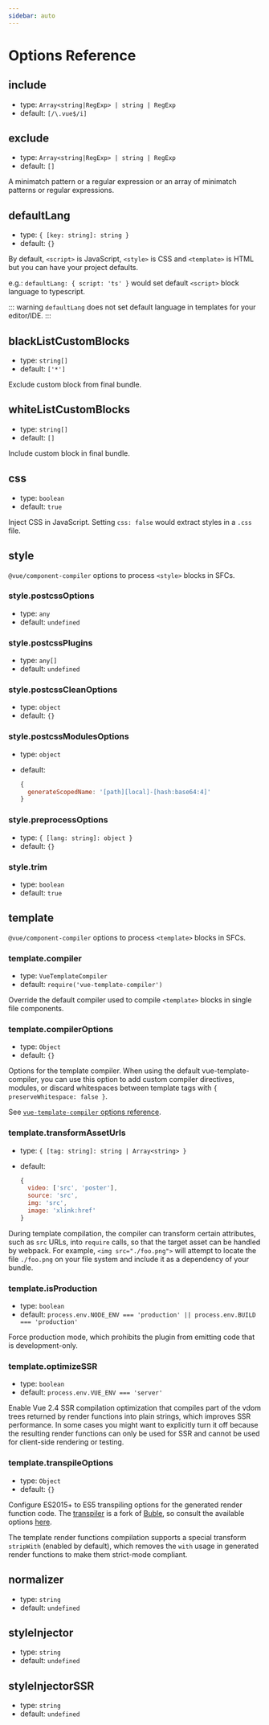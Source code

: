 ```yaml
---
sidebar: auto
---
```

# Options Reference

## include

- type: `Array<string|RegExp> | string | RegExp`
- default: `[/\.vue$/i]`

## exclude

- type: `Array<string|RegExp> | string | RegExp`
- default: `[]`

A minimatch pattern or a regular expression or an array of minimatch patterns or regular expressions.

## defaultLang

- type: `{ [key: string]: string }`
- default: `{}`

By default, `<script>` is JavaScript, `<style>` is CSS and `<template>` is HTML but you can have your project defaults.

e.g.: `defaultLang: { script: 'ts' }` would set default `<script>` block language to typescript.

::: warning
`defaultLang` does not set default language in templates for your editor/IDE.
:::

## blackListCustomBlocks

- type: `string[]`
- default: `['*']`

Exclude custom block from final bundle.

## whiteListCustomBlocks

- type: `string[]`
- default: `[]`

Include custom block in final bundle.

## css

- type: `boolean`
- default: `true`

Inject CSS in JavaScript. Setting `css: false` would extract styles in a `.css` file.

## style

`@vue/component-compiler` options to process `<style>` blocks in SFCs.

### style.postcssOptions

- type: `any`
- default: `undefined`

### style.postcssPlugins

- type: `any[]`
- default: `undefined`

### style.postcssCleanOptions

- type: `object`
- default: `{}`

### style.postcssModulesOptions

- type: `object`
- default:

  ``` js
  { 
    generateScopedName: '[path][local]-[hash:base64:4]' 
  }
  ```

### style.preprocessOptions

- type: `{ [lang: string]: object }`
- default: `{}`

### style.trim

- type: `boolean`
- default: `true`

## template

`@vue/component-compiler` options to process `<template>` blocks in SFCs.

### template.compiler

- type: `VueTemplateCompiler`
- default: `require('vue-template-compiler')`

Override the default compiler used to compile `<template>` blocks in single file components.

### template.compilerOptions

- type: `Object`
- default: `{}`

Options for the template compiler. When using the default vue-template-compiler, you can use this option to add custom compiler directives, modules, or discard whitespaces between template tags with `{ preserveWhitespace: false }`.

See [`vue-template-compiler` options reference](https://github.com/vuejs/vue/tree/dev/packages/vue-template-compiler#options).

### template.transformAssetUrls

- type: `{ [tag: string]: string | Array<string> }`
- default:

  ``` js
  {
    video: ['src', 'poster'],
    source: 'src',
    img: 'src',
    image: 'xlink:href'
  }
  ```

During template compilation, the compiler can transform certain attributes, such as `src` URLs, into `require` calls, so that the target asset can be handled by webpack. For example, `<img src="./foo.png">` will attempt to locate the file `./foo.png` on your file system and include it as a dependency of your bundle.

### template.isProduction

- type: `boolean`
- default: `process.env.NODE_ENV === 'production' || process.env.BUILD === 'production'`

Force production mode, which prohibits the plugin from emitting code that is development-only.

### template.optimizeSSR

- type: `boolean`
- default: `process.env.VUE_ENV === 'server'`

Enable Vue 2.4 SSR compilation optimization that compiles part of the vdom trees returned by render functions into plain strings, which improves SSR performance. In some cases you might want to explicitly turn it off because the resulting render functions can only be used for SSR and cannot be used for client-side rendering or testing.

### template.transpileOptions

- type: `Object`
- default: `{}`

Configure ES2015+ to ES5 transpiling options for the generated render function code. The [transpiler](https://github.com/vuejs/vue-template-es2015-compiler) is a fork of [Buble](https://github.com/Rich-Harris/buble), so consult the available options [here](https://buble.surge.sh/guide/#using-the-javascript-api).

The template render functions compilation supports a special transform `stripWith` (enabled by default), which removes the `with` usage in generated render functions to make them strict-mode compliant.

## normalizer

- type: `string`
- default: `undefined`

## styleInjector

- type: `string`
- default: `undefined`

## styleInjectorSSR

- type: `string`
- default: `undefined`
